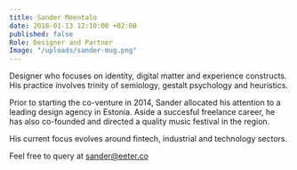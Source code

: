```yaml
---
title: Sander Meentalo
date: 2018-01-13 12:10:00 +02:00
published: false
Role: Designer and Partner
Image: "/uploads/sander-mug.png"
---
```


Designer who focuses on identity, digital matter and experience constructs. His practice involves trinity of semiology, gestalt psychology and heuristics.

Prior to starting the co-venture in 2014, Sander allocated his attention to a leading design agency in Estonia. Aside a succesful freelance career, he has also co-founded and directed a quality music festival in the region.

His current focus evolves around fintech, industrial and technology sectors.

Feel free to query at <a href="mailo:sander@eeter.co">sander@eeter.co</a>


